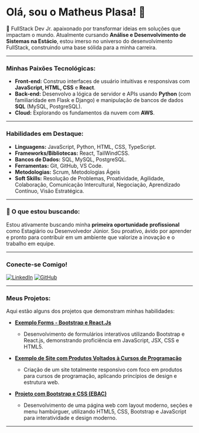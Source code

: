 # Olá, sou o Matheus Plasa! 👋

🚀 FullStack Dev Jr. apaixonado por transformar ideias em soluções que impactam o mundo. Atualmente cursando **Análise e Desenvolvimento de Sistemas na Estácio**, estou imerso no universo do desenvolvimento FullStack, construindo uma base sólida para a minha carreira.

---

### Minhas Paixões Tecnológicas:

-   **Front-end:** Construo interfaces de usuário intuitivas e responsivas com **JavaScript, HTML, CSS** e **React**.
-   **Back-end:** Desenvolvo a lógica de servidor e APIs usando **Python** (com familiaridade em Flask e Django) e manipulação de bancos de dados **SQL** (MySQL, PostgreSQL).
-   **Cloud:** Explorando os fundamentos da nuvem com **AWS**.

---

### Habilidades em Destaque:

-   **Linguagens:** JavaScript, Python, HTML, CSS, TypeScript.
-   **Frameworks/Bibliotecas:** React, TailWindCSS.
-   **Bancos de Dados:** SQL, MySQL, PostgreSQL.
-   **Ferramentas:** Git, GitHub, VS Code.
-   **Metodologias:** Scrum, Metodologias Ágeis
-   **Soft Skills:** Resolução de Problemas, Proatividade, Agilidade, Colaboração, Comunicação Intercultural, Negociação, Aprendizado Contínuo, Visão Estratégica.

---


### 🌱 O que estou buscando:

Estou ativamente buscando minha **primeira oportunidade profissional** como Estagiário ou Desenvolvedor Júnior. Sou proativo, ávido por aprender e pronto para contribuir em um ambiente que valorize a inovação e o trabalho em equipe.

---

### Conecte-se Comigo!

[![LinkedIn](https://img.shields.io/badge/LinkedIn-0077B5?style=for-the-badge&logo=linkedin&logoColor=white)](https://www.linkedin.com/in/matheus-plasa-03616a281/)
[![GitHub](https://img.shields.io/badge/GitHub-100000?style=for-the-badge&logo=github&logoColor=white)](https://github.com/matheusplasa)

---

### Meus Projetos:

Aqui estão alguns dos projetos que demonstram minhas habilidades:

-   [**Exemplo Forms - Bootstrap e React.Js**](https://bootstrapform-nine.vercel.app/)
    * Desenvolvimento de formulários interativos utilizando Bootstrap e React.js, demonstrando proficiência em JavaScript, JSX, CSS e HTML5.

-   [**Exemplo de Site com Produtos Voltados à Cursos de Programação**](https://css-responsivo-xi-gules.vercel.app/)
    * Criação de um site totalmente responsivo com foco em produtos para cursos de programação, aplicando princípios de design e estrutura web.

-   [**Projeto com Bootstrap e CSS (EBAC)**](https://projeto-3-mu-roan.vercel.app/)
    * Desenvolvimento de uma página web com layout moderno, seções e menu hambúrguer, utilizando HTML5, CSS, Bootstrap e JavaScript para interatividade e design moderno.

---
